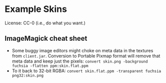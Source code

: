 ﻿
Example Skins
=============

License: CC-0 (i.e., do what you want.)


ImageMagick cheat sheet
-----------------------

* Some buggy image editors might choke on meta data in the textures from
  `client.jar`.
  Conversion to Portable Pixmap format will remove that meta data and
  keep just the pixels:
  `convert skin.png -background fuchsia -flatten ppm:skin.flat.ppm`
* To it back to 32-bit RGBA:
  `convert skin.flat.ppm -transparent fuchsia png32:skin.png`


